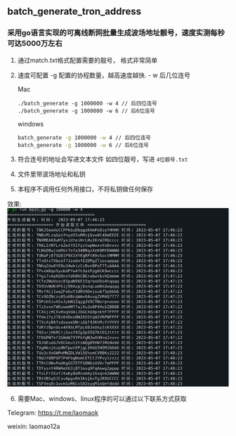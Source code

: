 ## batch_generate_tron_address

### 采用go语言实现的可离线断网批量生成波场地址靓号，速度实测每秒可达5000万左右

1. 通过match.txt格式配置需要的靓号， 格式非常简单

2. 速度可配置 -g 配置的协程数量，越高速度越快.  - w 后几位连号

    Mac
   ```vim
   ./batch_generate -g 1000000 -w 4 // 后四位连号
   ./batch_generate -g 1000000 -w 6 // 后6位连号
   ```
   
    windows
    ```cmd
    batch_generate -g 1000000 -w 4 // 后四位连号
    batch_generate -g 1000000 -w 6 // 后6位连号
    ```


3. 符合连号的地址会写进文本文件 如四位靓号，写进 `4位靓号.txt`

4. 文件里带波场地址和私钥

5. 本程序不调用任何外用接口，不将私钥做任何保存

效果:
![avatoar](./4wei.png)

6. 需要Mac、windows、linux程序的可以通过以下联系方式获取

Telegram: https://t.me/laomaok

weixin: laomao12a
